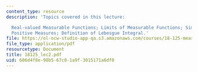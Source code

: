 ```yaml
---
content_type: resource
description: 'Topics covered in this lecture:

  Real-valued Measurable Functions; Limits of Measurable Functions; Simple Functions;
  Positive Measures; Definition of Lebesgue Integral.'
file: https://ol-ocw-studio-app-qa.s3.amazonaws.com/courses/18-125-measure-and-integration-fall-2003/606d4f8e98b567c81a9f3015171a6df0_18125_lec2.pdf
file_type: application/pdf
resourcetype: Document
title: 18125_lec2.pdf
uid: 606d4f8e-98b5-67c8-1a9f-3015171a6df0
---
```

